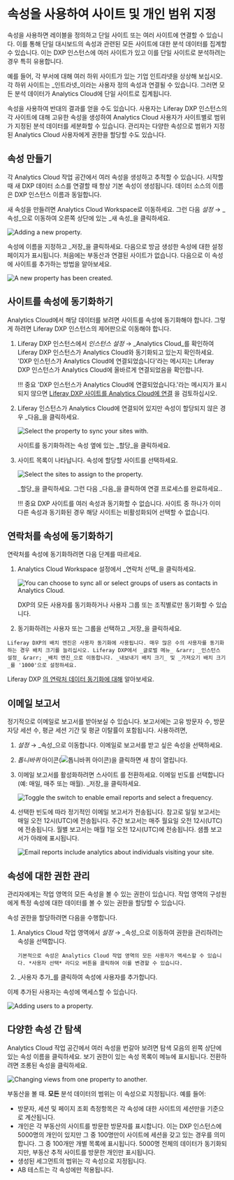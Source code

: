 # 속성을 사용하여 사이트 및 개인 범위 지정

속성을 사용하면 레이블을 정의하고 단일 사이트 또는 여러 사이트에 연결할 수 있습니다. 이를 통해 단일 대시보드의 속성과 관련된 모든 사이트에 대한 분석 데이터를 집계할 수 있습니다. 이는 DXP 인스턴스에 여러 사이트가 있고 이를 단일 사이트로 분석하려는 경우 특히 유용합니다.

예를 들어, 각 부서에 대해 여러 하위 사이트가 있는 기업 인트라넷을 상상해 보십시오. 각 하위 사이트는 _인트라넷_이라는 사용자 정의 속성과 연결될 수 있습니다. 그러면 모든 분석 데이터가 Analytics Cloud에 단일 사이트로 집계됩니다.

속성을 사용하여 반대의 결과를 얻을 수도 있습니다. 사용자는 Liferay DXP 인스턴스의 각 사이트에 대해 고유한 속성을 생성하여 Analytics Cloud 사용자가 사이트별로 범위가 지정된 분석 데이터를 세분화할 수 있습니다. 관리자는 다양한 속성으로 범위가 지정된 Analytics Cloud 사용자에게 권한을 할당할 수도 있습니다.

## 속성 만들기

각 Analytics Cloud 작업 공간에서 여러 속성을 생성하고 추적할 수 있습니다. 시작할 때 새 DXP 데이터 소스를 연결할 때 항상 기본 속성이 생성됩니다. 데이터 소스의 이름은 DXP 인스턴스 이름과 동일합니다.

새 속성을 만들려면 Analytics Cloud Workspace로 이동하세요. 그런 다음 _설정_ &rarr; _속성_으로 이동하여 오른쪽 상단에 있는 _새 속성_을 클릭하세요.

![Adding a new property.](scoping-sites-and-individuals-using-properties/images/01.png)

속성에 이름을 지정하고 _저장_을 클릭하세요. 다음으로 방금 생성한 속성에 대한 설정 페이지가 표시됩니다. 처음에는 부동산과 연결된 사이트가 없습니다. 다음으로 이 속성에 사이트를 추가하는 방법을 알아보세요.

![A new property has been created.](scoping-sites-and-individuals-using-properties/images/02.png)

## 사이트를 속성에 동기화하기

Analytics Cloud에서 해당 데이터를 보려면 사이트를 속성에 동기화해야 합니다. 그렇게 하려면 Liferay DXP 인스턴스의 제어판으로 이동해야 합니다.

1. Liferay DXP 인스턴스에서 _인스턴스 설정_ &rarr; _Analytics Cloud_를 확인하여 Liferay DXP 인스턴스가 Analytics Cloud와 동기화되고 있는지 확인하세요. 'DXP 인스턴스가 Analytics Cloud에 연결되었습니다'라는 메시지는 Liferay DXP 인스턴스가 Analytics Cloud에 올바르게 연결되었음을 확인합니다.

   !!! 중요
   'DXP 인스턴스가 Analytics Cloud에 연결되었습니다.'라는 메시지가 표시되지 않으면 [Liferay DXP 사이트를 Analytics Cloud에 연결](../getting-started/connecting-liferay-dxp-to-analytics-cloud.md) 을 검토하십시오.

1. Liferay 인스턴스가 Analytics Cloud에 연결되어 있지만 속성이 할당되지 않은 경우 _다음_을 클릭하세요.

   ![Select the property to sync your sites with.](scoping-sites-and-individuals-using-properties/images/03.png)

   사이트를 동기화하려는 속성 옆에 있는 _할당_을 클릭하세요.

1. 사이트 목록이 나타납니다. 속성에 할당할 사이트를 선택하세요.

   ![Select the sites to assign to the property.](scoping-sites-and-individuals-using-properties/images/04.png)

   _할당_을 클릭하세요. 그런 다음 _다음_을 클릭하여 연결 프로세스를 완료하세요..

   !!! 중요
   DXP 사이트를 여러 속성과 동기화할 수 없습니다. 사이트 중 하나가 이미 다른 속성과 동기화된 경우 해당 사이트는 비활성화되어 선택할 수 없습니다.

## 연락처를 속성에 동기화하기

연락처를 속성에 동기화하려면 다음 단계를 따르세요.

1. Analytics Cloud Workspace 설정에서 _연락처 선택_을 클릭하세요.

   ![You can choose to sync all or select groups of users as contacts in Analytics Cloud.](scoping-sites-and-individuals-using-properties/images/05.png)

   DXP의 모든 사용자를 동기화하거나 사용자 그룹 또는 조직별로만 동기화할 수 있습니다.

1. 동기화하려는 사용자 또는 그룹을 선택하고 _저장_을 클릭하세요.

```{note}
Liferay DXP의 배치 엔진은 사용자 동기화에 사용됩니다. 매우 많은 수의 사용자를 동기화하는 경우 배치 크기를 늘리십시오. Liferay DXP에서 _글로벌 메뉴_ &rarr; _인스턴스 설정_ &rarr; _배치 엔진_으로 이동합니다. _내보내기 배치 크기_ 및 _가져오기 배치 크기_를 '1000'으로 설정하세요.
```

Liferay DXP [의 연락처 데이터 동기화에 대해](../getting-started/connecting-liferay-dxp-to-analytics-cloud.md) 알아보세요.

## 이메일 보고서

정기적으로 이메일로 보고서를 받아보실 수 있습니다. 보고서에는 고유 방문자 수, 방문자당 세션 수, 평균 세션 기간 및 평균 이탈률이 포함됩니다. 사용하려면,

1. _설정_ &rarr; _속성_으로 이동합니다. 이메일로 보고서를 받고 싶은 속성을 선택하세요.

1. _톱니바퀴_ 아이콘(![톱니바퀴 아이콘](../images/icon-cog-2.png))을 클릭하면 새 창이 열립니다.

1. 이메일 보고서를 활성화하려면 스사이트
를 전환하세요. 이메일 빈도를 선택합니다(예: 매일, 매주 또는 매월). _저장_을 클릭하세요.

   ![Toggle the switch to enable email reports and select a frequency.](./scoping-sites-and-individuals-using-properties/images/06.png)

1. 선택한 빈도에 따라 정기적인 이메일 보고서가 전송됩니다. 참고로 일일 보고서는 매일 오전 12시(UTC)에 전송됩니다. 주간 보고서는 매주 월요일 오전 12시(UTC)에 전송됩니다. 월별 보고서는 매월 1일 오전 12시(UTC)에 전송됩니다. 샘플 보고서가 아래에 표시됩니다.

   ![Email reports include analytics about individuals visiting your site.](./scoping-sites-and-individuals-using-properties/images/07.png)

## 속성에 대한 권한 관리

관리자에게는 작업 영역의 모든 속성을 볼 수 있는 권한이 있습니다. 작업 영역의 구성원에게 특정 속성에 대한 데이터를 볼 수 있는 권한을 할당할 수 있습니다.

속성 권한을 할당하려면 다음을 수행합니다.

1. Analytics Cloud 작업 영역에서 _설정_ &rarr; _속성_으로 이동하여 권한을 관리하려는 속성을 선택합니다.

   ```{note}
   기본적으로 속성은 Analytics Cloud 작업 영역의 모든 사용자가 액세스할 수 있습니다. *사용자 선택* 라디오 버튼을 클릭하여 이를 변경할 수 있습니다.
   ```
1. _사용자 추가_를 클릭하여 속성에 사용자를 추가합니다.

이제 추가된 사용자는 속성에 액세스할 수 있습니다.

![Adding users to a property.](scoping-sites-and-individuals-using-properties/images/08.png)

## 다양한 속성 간 탐색

Analytics Cloud 작업 공간에서 여러 속성을 번갈아 보려면 탐색 모음의 왼쪽 상단에 있는 속성 이름을 클릭하세요. 보기 권한이 있는 속성 목록이 메뉴에 표시됩니다. 전환하려면 조롱된 속성을 클릭하세요.

![Changing views from one property to another.](scoping-sites-and-individuals-using-properties/images/09.png)

부동산을 볼 때. **모든** 분석 데이터의 범위는 이 속성으로 지정됩니다. 예를 들어:

* 방문자, 세션 및 페이지 조회 측정항목은 각 속성에 대한 사이트의 세션만을 기준으로 계산됩니다.
* 개인은 각 부동산의 사이트를 방문한 방문자를 표시합니다. 이는 DXP 인스턴스에 5000명의 개인이 있지만 그 중 100명만이 사이트에 세션을 갖고 있는 경우를 의미합니다. 그 중 100개만 개별 목록에 표시됩니다. 5000명 전체의 데이터가 동기화되지만, 부동산 추적 사이트를 방문한 개인만 표시됩니다.
* 생성된 세그먼트의 범위는 각 속성으로 지정됩니다.
* AB 테스트는 각 속성에만 적용됩니다.
